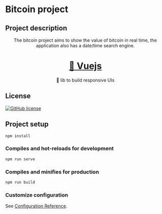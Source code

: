 # Bitcoin project

## Project description
<p align="center">The bitcoin project aims to show the value of bitcoin in real time, the application also has a date/time search engine.</p>

<h1 align="center">
    <a href="https://vuejs.org">🔗 Vuejs</a>
</h1>
<p align="center">🚀 lib to build responsive UIs</p>

## License

[![GitHub license](https://img.shields.io/github/license/EmersonAraujonb/bitcoin_project)](https://github.com/EmersonAraujonb/bitcoin_project/blob/main/LICENSE)


## Project setup
```
npm install
```

### Compiles and hot-reloads for development
```
npm run serve
```

### Compiles and minifies for production
```
npm run build
```

### Customize configuration
See [Configuration Reference](https://cli.vuejs.org/config/).
